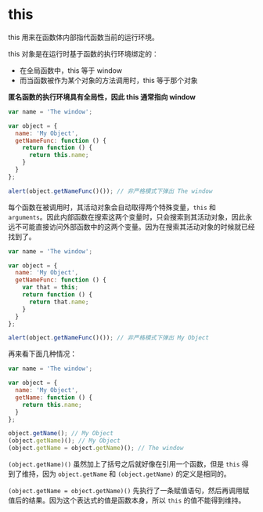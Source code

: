 # this

this 用来在函数体内部指代函数当前的运行环境。

this 对象是在运行时基于函数的执行环境绑定的：

* 在全局函数中，this 等于 window
* 而当函数被作为某个对象的方法调用时，this 等于那个对象

**匿名函数的执行环境具有全局性，因此 this 通常指向 window**

```js
var name = 'The window';

var object = {
  name: 'My Object',
  getNameFunc: function () {
    return function () {
      return this.name;
    }
  }
};

alert(object.getNameFunc()()); // 非严格模式下弹出 The window
```

每个函数在被调用时，其活动对象会自动取得两个特殊变量，`this` 和 `arguments`。因此内部函数在搜索这两个变量时，只会搜索到其活动对象，因此永远不可能直接访问外部函数中的这两个变量。因为在搜索其活动对象的时候就已经找到了。

```js
var name = 'The window';

var object = {
  name: 'My Object',
  getNameFunc: function () {
    var that = this;
    return function () {
      return that.name;
    }
  }
};

alert(object.getNameFunc()()); // 非严格模式下弹出 My Object
```

再来看下面几种情况：

```js
var name = 'The window';

var object = {
  name: 'My Object',
  getName: function () {
    return this.name;
  }
};

object.getName(); // My Object
(object.getName)(); // My Object
(object.getName = object.getName)(); // The window
```

`(object.getName)()` 虽然加上了括号之后就好像在引用一个函数，但是 `this` 得到了维持，因为 `object.getName` 和 `(object.getName)` 的定义是相同的。

`(object.getName = object.getName)()` 先执行了一条赋值语句，然后再调用赋值后的结果。因为这个表达式的值是函数本身，所以 `this` 的值不能得到维持。

